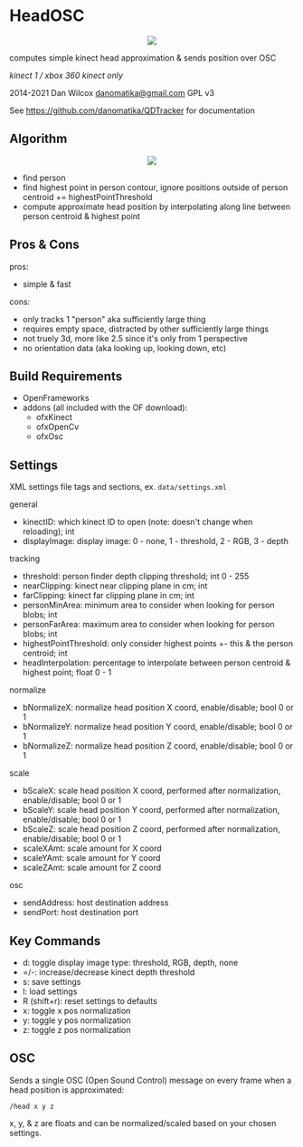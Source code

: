 HeadOSC
=======

<p align="center">
	<img src="https://raw.github.com/danomatika/QDTracker/master/HeadOSC/screenshot.png"/>
</p>

computes simple kinect head approximation & sends position over OSC

*kinect 1 / xbox 360 kinect only*

2014-2021 Dan Wilcox <danomatika@gmail.com> GPL v3

See <https://github.com/danomatika/QDTracker> for documentation


Algorithm
---------

<p align="center">
	<img src="https://raw.github.com/danomatika/QDTracker/master/HeadOSC/sketch.jpg"/>
</p>

* find person
* find highest point in person contour, ignore positions outside of person centroid += highestPointThreshold
* compute approximate head position by interpolating along line between person centroid & highest point 

Pros & Cons
-----------

pros:

* simple & fast

cons:

* only tracks 1 "person" aka sufficiently large thing
* requires empty space, distracted by other sufficiently large things
* not truely 3d, more like 2.5 since it's only from 1 perspective
* no orientation data (aka looking up, looking down, etc)

Build Requirements
------------------

* OpenFrameworks
* addons (all included with the OF download):
  * ofxKinect 
  * ofxOpenCv
  * ofxOsc

Settings
--------

XML settings file tags and sections, ex. `data/settings.xml`

general
* kinectID: which kinect ID to open (note: doesn't change when reloading); int 
* displayImage: display image: 0 - none, 1 - threshold, 2 - RGB, 3 - depth

tracking
* threshold: person finder depth clipping threshold; int 0 - 255
* nearClipping: kinect near clipping plane in cm; int
* farClipping: kinect far clipping plane in cm; int
* personMinArea: minimum area to consider when looking for person blobs; int
* personFarArea: maximum area to consider when looking for person blobs; int
* highestPointThreshold: only consider highest points +- this & the person centroid; int
* headInterpolation: percentage to interpolate between person centroid & highest point; float 0 - 1

normalize
* bNormalizeX: normalize head position X coord, enable/disable; bool 0 or 1
* bNormalizeY: normalize head position Y coord, enable/disable; bool 0 or 1
* bNormalizeZ: normalize head position Z coord, enable/disable; bool 0 or 1

scale
* bScaleX: scale head position X coord, performed after normalization, enable/disable; bool 0 or 1
* bScaleY: scale head position Y coord, performed after normalization, enable/disable; bool 0 or 1
* bScaleZ: scale head position Z coord, performed after normalization, enable/disable; bool 0 or 1
* scaleXAmt: scale amount for X coord
* scaleYAmt: scale amount for Y coord
* scaleZAmt: scale amount for Z coord

osc
* sendAddress: host destination address
* sendPort: host destination port

Key Commands
------------

* d: toggle display image type: threshold, RGB, depth, none
* =/-: increase/decrease kinect depth threshold
* s: save settings
* l: load settings
* R (shift+r): reset settings to defaults
* x: toggle x pos normalization
* y: toggle y pos normalization
* z: toggle z pos normalization

OSC
---

Sends a single OSC (Open Sound Control) message on every frame when a head position is approximated:

    /head x y z
    
x, y, & z are floats and can be normalized/scaled based on your chosen settings.
